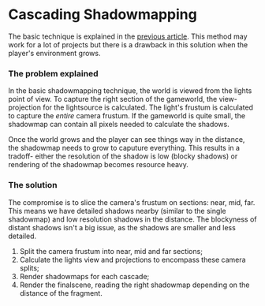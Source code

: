 # Cascading Shadowmapping
The basic technique is explained in the [previous article](4-3-Shadowmapping.md). This method may work for a lot of projects but there is a drawback in this solution when the player's environment grows. 

### The problem explained
In the basic shadowmapping technique, the world is viewed from the lights point of view. To capture the right section of the gameworld, the view-projection for the lightsource is calculated. The light's frustum is calculated to capture the *entire* camera frustum. If the gameworld is quite small, the shadowmap can contain all pixels needed to calculate the shadows.

Once the world grows and the player can see things way in the distance, the shadowmap needs to grow to caputure everything. This results in a tradoff- either the resolution of the shadow is low (blocky shadows) or rendering of the shadowmap becomes resource heavy.

### The solution
The compromise is to slice the camera's frustum on sections: near, mid, far. This means we have detailed shadows nearby (similar to the single shadowmap) and low resolution shadows in the distance. The blockyness of distant shadows isn't a big issue, as the shadows are smaller and less detailed.

1. Split the camera frustum into near, mid and far sections;
2. Calculate the lights view and projections to encompass these camera splits;
3. Render shadowmaps for each cascade;
4. Render the finalscene, reading the right shadowmap depending on the distance of the fragment.



